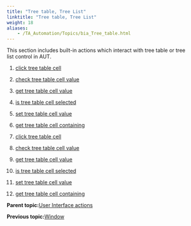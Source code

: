 ```yaml
--- 
title: "Tree table, Tree List"
linktitle: "Tree table, Tree List"
weight: 18
aliases: 
    - /TA_Automation/Topics/bia_Tree_table.html
---
```


This section includes built-in actions which interact with tree table or tree list control in AUT.

1.  [click tree table cell](/TA_Automation/Topics/bia_click_tree_table_cell.html#)
2.  [check tree table cell value](/TA_Automation/Topics/bia_check_tree_table_cell_value.html#)
3.  [get tree table cell value](/TA_Automation/Topics/bia_get_tree_table_cell_value.html#)
4.  [is tree table cell selected](/TA_Automation/Topics/bia_is_tree_table_cell_selected.html#)
5.  [set tree table cell value](/TA_Automation/Topics/bia_set_tree_table_cell_value.html#)
6.  [get tree table cell containing](/TA_Automation/Topics/bia_get_tree_table_cell_containing.html#)

1.  [click tree table cell](/TA_Automation/Topics/bia_click_tree_table_cell.html)  

2.  [check tree table cell value](/TA_Automation/Topics/bia_check_tree_table_cell_value.html)  

3.  [get tree table cell value](/TA_Automation/Topics/bia_get_tree_table_cell_value.html)  

4.  [is tree table cell selected](/TA_Automation/Topics/bia_is_tree_table_cell_selected.html)  

5.  [set tree table cell value](/TA_Automation/Topics/bia_set_tree_table_cell_value.html)  

6.  [get tree table cell containing](/TA_Automation/Topics/bia_get_tree_table_cell_containing.html)  


**Parent topic:**[User Interface actions](/TA_Automation/Topics/bia_User_Interface.html)

**Previous topic:**[Window](/TA_Automation/Topics/bia_Window.html)

